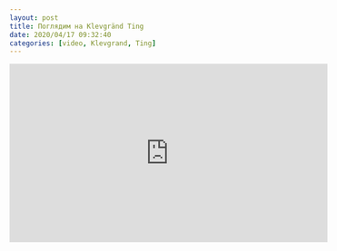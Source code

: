 ```yaml
---
layout: post
title: Поглядим на Klevgränd Ting
date: 2020/04/17 09:32:40
categories: [video, Klevgrand, Ting]
---
```

<iframe width="560" height="315" src="https://www.youtube.com/embed/0hsybTwYY_E" title="YouTube video player" frameborder="0" allow="accelerometer; autoplay; clipboard-write; encrypted-media; gyroscope; picture-in-picture" allowfullscreen></iframe>
